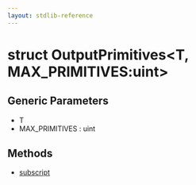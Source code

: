 ```yaml
---
layout: stdlib-reference
---
```


# struct OutputPrimitives\<T, MAX\_PRIMITIVES:uint\>

## Generic Parameters

* T
* MAX\_PRIMITIVES : uint

## Methods

* [subscript](/stdlib-reference/types/OutputPrimitives/subscript)

